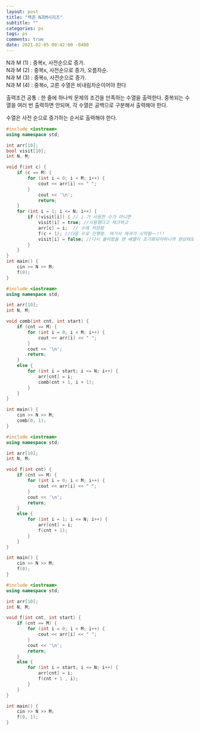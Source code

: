```yaml
---
layout: post
title: "백준 N과M시리즈"
subtitle: ""
categories: ps
tags: ps
comments: true
date: 2021-02-05 00:42:00 -0400
---
```

N과 M (1) : 중복x, 사전순으로 증가.  
N과 M (2) : 중복x, 사전순으로 증가, 오름차순.  
N과 M (3) : 중복o, 사전순으로 증가.  
N과 M (4) : 중복o, 고른 수열은 비내림차순이어야 한다

출력조건 공통 :
한 줄에 하나씩 문제의 조건을 만족하는 수열을 출력한다. 중복되는 수열을 여러 번 출력하면 안되며, 각 수열은 공백으로 구분해서 출력해야 한다.

수열은 사전 순으로 증가하는 순서로 출력해야 한다.

```cpp
#include <iostream>
using namespace std;

int arr[10];
bool visit[10];
int N, M;

void f(int c) {
	if (c == M) {
		for (int i = 0; i < M; i++) {
			cout << arr[i] << " ";
		}
			cout << '\n';
			return;
	}
	for (int i = 1; i <= N; i++) {
		if (!visit[i]) { // i 가 사용한 수가 아니면
			visit[i] = true; //사용했다고 체크하고
			arr[c] = i;  // 수에 저장함
			f(c + 1); //다음 수로 진행함. 여기서 재귀가 시작됨~~!!!
			visit[i] = false; //다시 돌아왔을 땐 배열이 초기화되야하니까 원상태로 만들어줌
		}
	}
}
int main() {
	cin >> N >> M;
	f(0);
}
```

```cpp
#include <iostream>
using namespace std;

int arr[10];
int N, M;

void comb(int cnt, int start) {
	if (cnt == M) {
		for (int i = 0; i < M; i++) {
			cout << arr[i] << " ";
		}
		cout << '\n';
		return;
	}
	else {
		for (int i = start; i <= N; i++) {
			arr[cnt] = i;
			comb(cnt + 1, i + 1);
		}
	}
}

int main() {
	cin >> N >> M;
	comb(0, 1);
}
```

```cpp
#include <iostream>
using namespace std;

int arr[10];
int N, M;

void f(int cnt) {
	if (cnt == M) {
		for (int i = 0; i < M; i++) {
			cout << arr[i] << " ";
		}
		cout << '\n';
		return;
	}
	else {
		for (int i = 1; i <= N; i++) {
			arr[cnt] = i;
			f(cnt + 1);
		}
	}
}

int main() {
	cin >> N >> M;
	f(0);
}
```

```cpp
#include <iostream>
using namespace std;

int arr[10];
int N, M;

void f(int cnt, int start) {
	if (cnt == M) {
		for (int i = 0; i < M; i++) {
			cout << arr[i] << " ";
		}
		cout << '\n';
		return;
	} 
	else {
		for (int i = start; i <= N; i++) {
			arr[cnt] = i;
			f(cnt + 1 , i);
		}
	}
}

int main() {
	cin >> N >> M;
	f(0, 1);
}
```